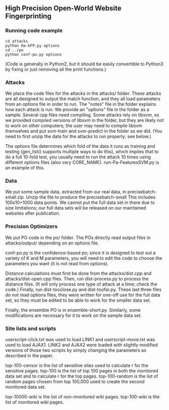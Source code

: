 ## High Precision Open-World Website Fingerprinting

### Running code example

```
cd attacks
python Ha-kFP.py options
cd ../po
python conf-po.py options
```

(Code is generally in Python2, but it should be easily convertible to Python3 by fixing or just removing all the print functions.)

### Attacks

We place the code files for the attacks in the attacks/ folder. These attacks are all designed to output
the match function, and they all load parameters from an options file in order to run. 
The "notes" file in the folder explains how each attack is run.
We provide an "options" file in the folder as a sample.
Several cpp files need compiling.
Some attacks rely on libsvm, so we provided compiled versions of libsvm in the folder,
but they are likely not to work on other computers; the user may need to compile libsvm
themselves and put svm-train and svm-predict in the folder as we did.
(You need to first unzip the data for the attacks to run properly; see below.)

The options file determines which fold of the data it runs as training and testing
(gen_list() supports multiple ways to do this),
which implies that to do a full 10-fold test, you usually need to run the attack 10 times
using different options files (also vary CORE_NAME).
run-Pa-FeaturesSVM.py is an example of this.

### Data
We put some sample data, extracted from our real data, in precisebatch-small.zip.
Unzip the file to produce the precisebatch-small
This includes 100x10+1000 data points.
We cannot put the full data set in there due to size limitations;
our full data sets will be released on our maintained websites after publication.

### Precision Optimizers
We put PO code in the po/ folder. 
The POs directly read output files in attacks/output/ depending on an options file. 

conf-po.py is the confidence-based po; since it is designed to test out a variety
of K and M parameters, you will need to edit the code to choose the parameters you want 
(it is not read from options).

Distance calculations must first be done from the attacks/dist.cpp and attacks/dist-open.cpp files.
Then, run dist-process.py to process the distance files. (It will only process one type of attack at a time; check the code.)
Finally, run dist-tooclose.py and dist-toofar.py.
These last three files *do not* read options files, they were written for one-off use
for the full data set,
so they must be edited to be able to work for the smaller data set. 

Finally, the ensemble PO is in ensemble-short.py.
Similarly, some modifications are necessary for it to work on the sample data set.

### Site lists and scripts

userscript-click.txt was used to load LINK1 and userscript-move.txt was used to load AJAX1.
LINK2 and AJAX2 were loaded with slightly modified versions of those two scripts by simply changing the parameters as described in the paper.

top-100-censor is the list of sensitive sites used to calculate r for the sensitive pages.
top-100 is the list of top 100 pages in both the monitored data set and to calculate r for the top pages. 
top-100-random is the list of random pages chosen from top 100,000 used to create the second monitored data set. 

top-10000-wiki is the list of non-monitored wiki pages.
top-100-wiki is the list of monitored wiki pages.



